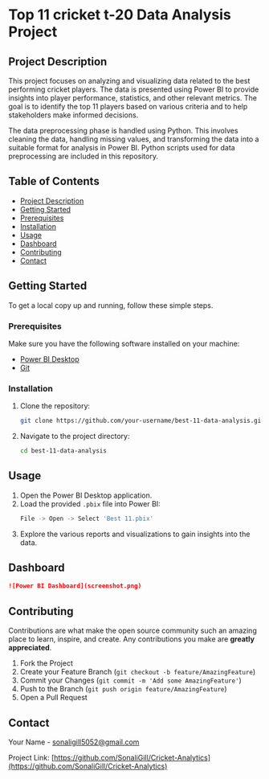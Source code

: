 
# Top 11 cricket t-20 Data Analysis Project

## Project Description

This project focuses on analyzing and visualizing data related to the best performing cricket players. The data is presented using Power BI to provide insights into player performance, statistics, and other relevant metrics. The goal is to identify the top 11 players based on various criteria and to help stakeholders make informed decisions.

The data preprocessing phase is handled using Python. This involves cleaning the data, handling missing values, and transforming the data into a suitable format for analysis in Power BI. Python scripts used for data preprocessing are included in this repository.

## Table of Contents

- [Project Description](#project-description)
- [Getting Started](#getting-started)
- [Prerequisites](#prerequisites)
- [Installation](#installation)
- [Usage](#usage)
- [Dashboard](#Dashboard)
- [Contributing](#contributing)
- [Contact](#contact)

## Getting Started

To get a local copy up and running, follow these simple steps.

### Prerequisites

Make sure you have the following software installed on your machine:

- [Power BI Desktop](https://powerbi.microsoft.com/desktop/)
- [Git](https://git-scm.com/)

### Installation

1. Clone the repository:
   ```sh
   git clone https://github.com/your-username/best-11-data-analysis.git
   ```
2. Navigate to the project directory:
   ```sh
   cd best-11-data-analysis
   ```

## Usage

1. Open the Power BI Desktop application.
2. Load the provided `.pbix` file into Power BI:
   ```sh
   File -> Open -> Select 'Best 11.pbix'
   ```
3. Explore the various reports and visualizations to gain insights into the data.

## Dashboard
```markdown
![Power BI Dashboard](screenshot.png)
```


## Contributing

Contributions are what make the open source community such an amazing place to learn, inspire, and create. Any contributions you make are **greatly appreciated**.

1. Fork the Project
2. Create your Feature Branch (`git checkout -b feature/AmazingFeature`)
3. Commit your Changes (`git commit -m 'Add some AmazingFeature'`)
4. Push to the Branch (`git push origin feature/AmazingFeature`)
5. Open a Pull Request


## Contact

Your Name - [sonaligill5052@gmail.com](mailto:your.sonaligill5052@gmail.com)

Project Link: [https://github.com/SonaliGill/Cricket-Analytics](https://github.com/SonaliGill/Cricket-Analytics)
